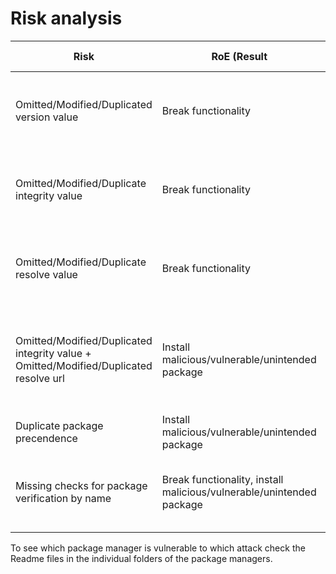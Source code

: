 # Risk analysis


| Risk | RoE (Result | Risk approximation | Solution |
|------|-------------|--------------------|----------|
| Omitted/Modified/Duplicated  version value | Break functionality | Low | Error on missing/duplicate version value/ notify on modified resolve value
| Omitted/Modified/Duplicate integrity value | Break functionality | Low | Error on missing/duplicate integrity value/ notify on modified resolve value
| Omitted/Modified/Duplicate resolve value   | Break functionality | Low | Error on missing/duplicate resolve value/ notify on modified resolve value
| Omitted/Modified/Duplicated integrity value + Omitted/Modified/Duplicated  resolve url| Install malicious/vulnerable/unintended package | high | Error if both integrity and resolve url of same package have been omitted/ modified/ duplicated
| Duplicate package precendence | Install malicious/vulnerable/unintended package | high| Error on duplicate packages
| Missing checks for package verification by name | Break functionality, install malicious/vulnerable/unintended package | middle | Verify the package name from the downloaded root file (eg. package json)	

To see which package manager is vulnerable to which attack check the Readme files in the individual folders of the package managers.
